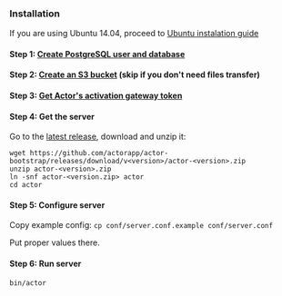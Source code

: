### Installation

If you are using Ubuntu 14.04, proceed to [Ubuntu instalation guide](guide-ubuntu.md)

#### Step 1: [Create PostgreSQL user and database](configure-database.md)

#### Step 2: [Create an S3 bucket](configure-s3.md) (skip if you don't need files transfer)

#### Step 3: [Get Actor's activation gateway token](configure-sms-gateway.md)

#### Step 4: Get the server

Go to the [latest release](https://github.com/actorapp/actor-bootstrap/releases/latest), download and unzip it:

```
wget https://github.com/actorapp/actor-bootstrap/releases/download/v<version>/actor-<version>.zip
unzip actor-<version>.zip
ln -snf actor-<version.zip> actor
cd actor
```

#### Step 5: Configure server

Copy example config:
`cp conf/server.conf.example conf/server.conf`

Put proper values there.

#### Step 6: Run server

`bin/actor`
